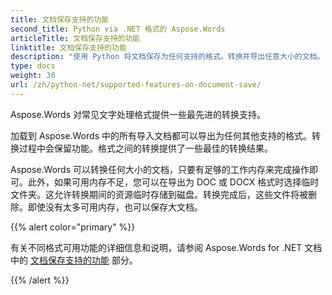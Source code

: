 ```yaml
---
title: 文档保存支持的功能
second_title: Python via .NET 格式的 Aspose.Words
articleTitle: 文档保存支持的功能
linktitle: 文档保存支持的功能
description: "使用 Python 将文档保存为任何支持的格式。转换并导出任意大小的文档。"
type: docs
weight: 30
url: /zh/python-net/supported-features-on-document-save/
---
```


Aspose.Words 对常见文字处理格式提供一些最先进的转换支持。

加载到 Aspose.Words 中的所有导入文档都可以导出为任何其他支持的格式。转换过程中会保留功能。格式之间的转换提供了一些最佳的转换结果。

Aspose.Words 可以转换任何大小的文档，只要有足够的工作内存来完成操作即可。此外，如果可用内存不足，您可以在导出为 DOC 或 DOCX 格式时选择临时文件夹。这允许转换期间的资源临时存储到磁盘。转换完成后，这些文件将被删除。即使没有太多可用内存，也可以保存大文档。

{{% alert color="primary" %}}

有关不同格式可用功能的详细信息和说明，请参阅 Aspose.Words for .NET 文档中的 [文档保存支持的功能](/words/zh/net/supported-features-on-document-save/) 部分。

{{% /alert %}}